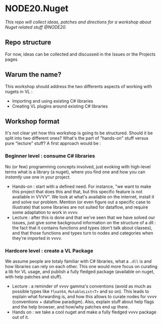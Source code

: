 # NODE20.Nuget

_This repo will collect ideas, patches and directions for a workshop about Nuget related stuff @NODE20._

## Repo structure

For now, ideas can be collected and discussed in the Issues or the Projects pages

## Warum the name?

This workshop should address the two differents aspects of working with nugets in VL :

- Importing and using existing C# libraries
- Creating VL plugins around existing C# libraries

## Workshop format

It's not clear yet how this workshop is going to be structured. Should it be split into two different ones? What's the part of "hands-on" stuff versus pure "lecture" stuff? A first approach would be :

### Beginner level : consume C# libraries

No (or few) programming concepts involved, just evoking with high-level terms what is a library (a nuget), where you find one and how you can _instantly_ use one in your project.

- Hands-on : start with a defined need. For instance, "we want to make this project that does this and that, but this specific feature is not available in VVVV". We look at what's available on the internet, install it and solve our problem. Mention (or even figure out a specific case to illustrate) that some libraries are not suited for dataflow, and require some adaptation to work in vvvv.
- Lecture : after this is done and that we've seen that we have solved our issues, just give some background information on the structure of a dll : the fact that it contains functions and types (don't talk about classes), and that those functions and types turn to nodes and categories when they're imported in vvvv.

### Hardcore level : create a VL Package

We assume people are totaly familiar with C# libraries, what a `.dll` is and how libraries can rely on each other. This one would more focus on curating a lib for VL usage, and publish a fully fledged package (available on nuget, with help patches and stuff).

- Lecture : a reminder of vvvv gamma's conventions (avoid as much as possible types like `float64`, `MutableList<T>` and so on). This leads to explain what forwarding is, and how this allows to curate nodes for vvvv (conventions + dataflow paradigm). Also, explain stuff about help flags and the help browser, and how/why patches end up there.
- Hands on : we take a cool nuget and make a fully fledged vvvv package out of it.

